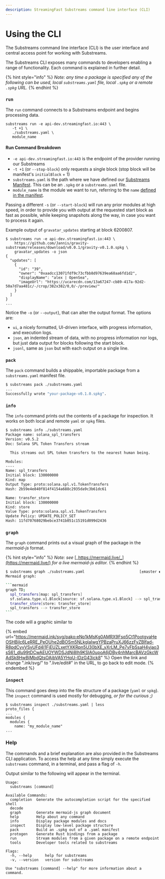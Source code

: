 ```yaml
---
description: StreamingFast Substreams command line interface (CLI)
---
```


# Using the CLI

The Substreams command line interface (CLI) is the user interface and central access point for working with Substreams.

The Substreams CLI exposes many commands to developers enabling a range of functionality. Each command is explained in further detail.

{% hint style="info" %}
_Note: any time a package is specified any of the following can be used, local `substreams.yaml` file, local `.spkg` or a remote `.spkg` URL._
{% endhint %}

### **`run`**

The `run` command connects to a Substreams endpoint and begins processing data.

```
substreams run -e api-dev.streamingfast.io:443 \
   -t +1 \
   ./substreams.yaml \
   module_name
```

#### Run Command Breakdown

* `-e api-dev.streamingfast.io:443` is the endpoint of the provider running our Substreams
* `-t +1` (or `--stop-block`) only requests a single block (stop block will be manifest's `initialBlock` + 1)
* `substreams.yaml` is the path where we have defined our [Substreams Manifest](https://github.com/streamingfast/substreams-docs/blob/master/docs/guides/docs/reference/manifests.html). This can be an `.spkg` or a `substreams.yaml` file.
* `module_name` is the module we want to run, referring to the `name` [defined in the manifest](manifests.md#modules-.name).

Passing a different `-s` (or `--start-block`) will run any prior modules at high speed, in order to provide you with output at the requested start block as fast as possible, while keeping snapshots along the way, in case you want to process it again.

Example output of `gravatar_updates` starting at block 6200807.

```
$ substreams run -e api-dev.streamingfast.io:443 \
    https://github.com/Jannis/gravity-substream/releases/download/v0.0.1/gravity-v0.1.0.spkg \
    gravatar_updates -o json
{
  "updates": [
    {
      "id": "39",
      "owner": "0xaadcc13071fdf9c73cfbb8d97639ea68aa6fd1d2",
      "displayName": "alex | OpenSea",
      "imageUrl": "https://ucarecdn.com/13a67247-cb89-417a-92d2-50a7d7aa481c/-/crop/382x382/0,0/-/preview/"
    }
  ]
}
...
```

Notice the `-o` (or `--output`), that can alter the output format. The options are:

* `ui`, a nicely formatted, UI-driven interface, with progress information, and execution logs.
* `json`, an indented stream of data, with no progress information nor logs, but just data output for blocks following the start block.
* `jsonl`, same as `json` but with each output on a single line.

### `pack`

The `pack` command builds a shippable, importable package from a `substreams.yaml` manifest file.

```bash
$ substreams pack ./substreams.yaml
...
Successfully wrote "your-package-v0.1.0.spkg".
```

### `info`

The `info` command prints out the contents of a package for inspection. It works on both local and remote `yaml` or `spkg` files.

```bash
$ substreams info ./substreams.yaml
Package name: solana_spl_transfers
Version: v0.5.2
Doc: Solana SPL Token Transfers stream

  This streams out SPL token transfers to the nearest human being.

Modules:
----
Name: spl_transfers
Initial block: 130000000
Kind: map
Output Type: proto:solana.spl.v1.TokenTransfers
Hash: 2b59e4e840f814f4154a688c2935da9c3b61dc61

Name: transfer_store
Initial block: 130000000
Kind: store
Value Type: proto:solana.spl.v1.TokenTransfers
Update Policy: UPDATE_POLICY_SET
Hash: 11fd70768029bebce3741b051c15191d099d2436
```

### `graph`

The `graph` command prints out a visual graph of the package in the _mermaid-js_ format.

{% hint style="info" %}
_Note: see_ [_https://mermaid.live/_](https://mermaid.live/) _for a live mermaid-js editor._
{% endhint %}

````bash
$ substreams graph ./substreams.yaml                         [±master ●●]
Mermaid graph:

```mermaid
graph TD;
  spl_transfers[map: spl_transfers]
  sf.solana.type.v1.Block[source: sf.solana.type.v1.Block] --> spl_transfers
  transfer_store[store: transfer_store]
  spl_transfers --> transfer_store
```
````

The code will  a graphic similar to&#x20;

{% embed url="https://mermaid.ink/svg/pako:eNp1kMsKg0AMRX9Fsq5Ct1PootgvaHeOSHBilc6LeRRE_PeOUhe2dBOSm5NLkglaIwgYPBzaPruXJ66zzFvZBIfad-R8pdCyvVSvUFd4I1FjEUZLxetYXKRpn5U30bXE_vXrLM_Pe7vFbSsaH4yjao3sS61_dlu99tDCwAEUOYWDSJdNi8Ih9KSIA0upoA6jDBy4nhMarcBAVzGkcWAdSk8HwBjMbdQtsOAibVA5YHqU-lDzG43ick8" %}
Open the link and change ".ink/svg/" to ".live/edit#" in the URL, to go back to edit mode.
{% endembed %}

### `inspect`

This command goes deep into the file structure of a package (`yaml` or `spkg`). The `inspect` command is used mostly for debugging, _or for the curious ;)_

```
$ substreams inspect ./substreams.yaml | less
proto_files {
...
modules {
  modules {
    name: "my_module_name"
...
```

### Help

The commands and a brief explanation are also provided in the Substreams CLI application. To access the help at any time simply execute the `substreams` command, in a terminal, and pass a flag of `-h`.

Output similar to the following will appear in the terminal.

```
Usage:
  substreams [command]

Available Commands:
  completion  Generate the autocompletion script for the specified shell
  decode      
  graph       Generate mermaid-js graph document
  help        Help about any command
  info        Display package modules and docs
  inspect     Display low-level package structure
  pack        Build an .spkg out of a .yaml manifest
  protogen    Generate Rust bindings from a package
  run         Stream modules from a given package on a remote endpoint
  tools       Developer tools related to substreams

Flags:
  -h, --help      help for substreams
  -v, --version   version for substreams

Use "substreams [command] --help" for more information about a command.
```

